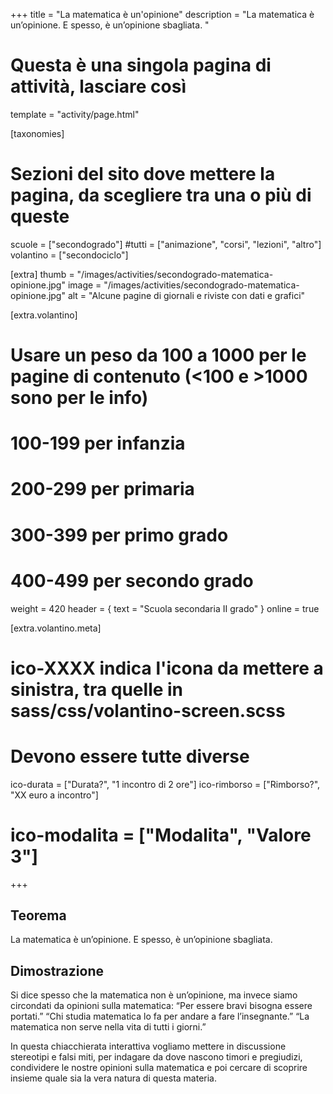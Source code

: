 +++
title = "La matematica è un'opinione"
description = "La matematica è un’opinione. E spesso, è un’opinione sbagliata. "

# Questa è una singola pagina di attività, lasciare così
template = "activity/page.html"

[taxonomies]
# Sezioni del sito dove mettere la pagina, da scegliere tra una o più di queste
scuole = ["secondogrado"]
#tutti = ["animazione", "corsi", "lezioni", "altro"]
volantino = ["secondociclo"]

[extra]
thumb = "/images/activities/secondogrado-matematica-opinione.jpg"
image = "/images/activities/secondogrado-matematica-opinione.jpg"
alt = "Alcune pagine di giornali e riviste con dati e grafici"

[extra.volantino]
# Usare un peso da 100 a 1000 per le pagine di contenuto (<100 e >1000 sono per le info)
# 100-199 per infanzia
# 200-299 per primaria
# 300-399 per primo grado
# 400-499 per secondo grado
weight = 420
header = { text = "Scuola secondaria II grado" }
online = true

[extra.volantino.meta]
# ico-XXXX indica l'icona da mettere a sinistra, tra quelle in sass/css/volantino-screen.scss
# Devono essere tutte diverse 
ico-durata = ["Durata?", "1 incontro di 2 ore"]
ico-rimborso = ["Rimborso?", "XX euro a incontro"]
# ico-modalita = ["Modalita", "Valore 3"]
+++

<h2 class="ico ico-secondogrado-teorema">Teorema</h2>

La matematica è un’opinione. E spesso, è un’opinione sbagliata.

<h2 class="ico ico-secondogrado-dimostrazione">Dimostrazione</h2>

Si dice spesso che la matematica non è un’opinione, ma invece siamo circondati da opinioni sulla matematica: “Per essere bravi bisogna essere portati.” “Chi studia matematica lo fa per andare a fare l’insegnante.” “La matematica non serve nella vita di tutti i giorni.” 

In questa chiacchierata interattiva vogliamo mettere in discussione stereotipi e falsi miti, per indagare da dove nascono timori e pregiudizi, condividere le nostre opinioni sulla matematica e poi cercare di scoprire insieme quale sia la vera natura di questa materia. 
